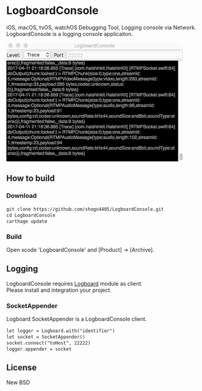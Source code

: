 # LogboardConsole
iOS, macOS, tvOS, watchOS Debugging Tool, Logging console via Network.  
LogboardConsole is a logging console applicaiton.

![Screenshot](https://github.com/shogo4405/LogboardConsole/blob/master/README/screenshot.gif)

## How to build
### Download
```
git clone https://github.com/shogo4405/LogboardConsole.git
cd LogboardConsole
carthage update
```
### Build
Open xcode 'LogboardConsole' and [Product] -> [Archive].

## Logging
LogboardConsole requires [Logboard](https://github.com/shogo4405/Logboard) module as client.  
Please install and integration your project.

### SocketAppender
Logboard SocketAppender is a LogboardConsole client.
```
let logger = Logboard.with("identifier")
let socket = SocketAppender()
socket.connect("toHost", 22222)
logger.appender = socket
```

## License
New BSD

